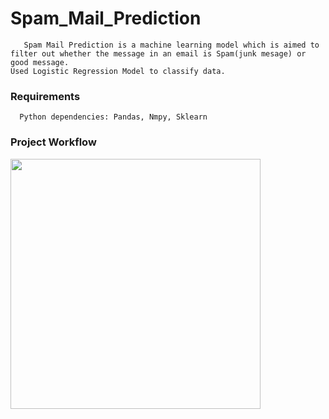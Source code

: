 
# Spam_Mail_Prediction
``` shell
   Spam Mail Prediction is a machine learning model which is aimed to filter out whether the message in an email is Spam(junk mesage) or good message.
Used Logistic Regression Model to classify data.
```
### Requirements
``` shell
  Python dependencies: Pandas, Nmpy, Sklearn
```
### Project Workflow 
<img src = "https://user-images.githubusercontent.com/92446670/198002581-e7fc6541-770f-4d21-8aec-276246473936.png" height = "400">
